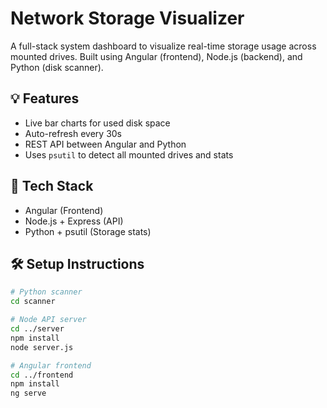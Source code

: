# Network Storage Visualizer

A full-stack system dashboard to visualize real-time storage usage across mounted drives. Built using Angular (frontend), Node.js (backend), and Python (disk scanner).

## 💡 Features

- Live bar charts for used disk space
- Auto-refresh every 30s
- REST API between Angular and Python
- Uses `psutil` to detect all mounted drives and stats

## 🚀 Tech Stack

- Angular (Frontend)
- Node.js + Express (API)
- Python + psutil (Storage stats)

## 🛠️ Setup Instructions

```bash
# Python scanner
cd scanner

# Node API server
cd ../server
npm install
node server.js

# Angular frontend
cd ../frontend
npm install
ng serve
```